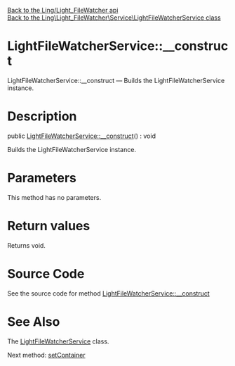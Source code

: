 [Back to the Ling/Light_FileWatcher api](https://github.com/lingtalfi/Light_FileWatcher/blob/master/doc/api/Ling/Light_FileWatcher.md)<br>
[Back to the Ling\Light_FileWatcher\Service\LightFileWatcherService class](https://github.com/lingtalfi/Light_FileWatcher/blob/master/doc/api/Ling/Light_FileWatcher/Service/LightFileWatcherService.md)


LightFileWatcherService::__construct
================



LightFileWatcherService::__construct — Builds the LightFileWatcherService instance.




Description
================


public [LightFileWatcherService::__construct](https://github.com/lingtalfi/Light_FileWatcher/blob/master/doc/api/Ling/Light_FileWatcher/Service/LightFileWatcherService/__construct.md)() : void




Builds the LightFileWatcherService instance.




Parameters
================

This method has no parameters.


Return values
================

Returns void.








Source Code
===========
See the source code for method [LightFileWatcherService::__construct](https://github.com/lingtalfi/Light_FileWatcher/blob/master/Service/LightFileWatcherService.php#L70-L77)


See Also
================

The [LightFileWatcherService](https://github.com/lingtalfi/Light_FileWatcher/blob/master/doc/api/Ling/Light_FileWatcher/Service/LightFileWatcherService.md) class.

Next method: [setContainer](https://github.com/lingtalfi/Light_FileWatcher/blob/master/doc/api/Ling/Light_FileWatcher/Service/LightFileWatcherService/setContainer.md)<br>


